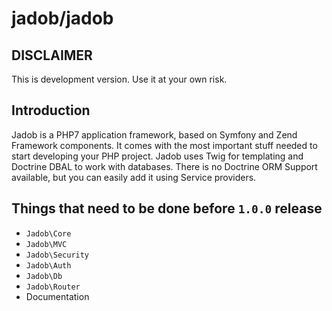 # jadob/jadob

## DISCLAIMER

This is development version. Use it at your own risk.

## Introduction

Jadob is a PHP7 application framework, based on Symfony and Zend Framework components. It comes with the most important
stuff needed to start developing your PHP project.
Jadob uses Twig for templating and Doctrine DBAL to work with databases.
There is no Doctrine ORM Support available, but you can easily add it using Service providers. 

## Things that need to be done before `1.0.0` release
* `Jadob\Core`
* `Jadob\MVC`
* `Jadob\Security`
* `Jadob\Auth`
* `Jadob\Db`
* `Jadob\Router`
* Documentation
